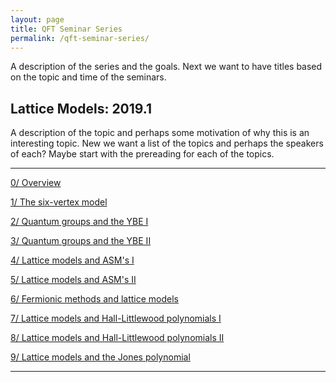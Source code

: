 ```yaml
---
layout: page
title: QFT Seminar Series
permalink: /qft-seminar-series/
---
```


A description of the series and the goals. Next we want to have titles based on the topic and time of the seminars.

## Lattice Models: 2019.1

A description of the topic and perhaps some motivation of why this is an interesting topic. New we want a list of the topics and perhaps the speakers of each? Maybe start with the prereading for each of the topics.

---

[0/ Overview](qft-seminar-series/overview.md)

[1/ The six-vertex model](qft-seminar-series/six-vertex-model.md)

[2/ Quantum groups and the YBE I](qft-seminar-series/quantum-groups-ybe-i.md)

[3/ Quantum groups and the YBE II](qft-seminar-series/quantum-groups-ybe-ii.md)

[4/ Lattice models and ASM's I](qft-seminar-series/lattice-models-asms-i.md)

[5/ Lattice models and ASM's II](qft-seminar-series/lattice-models-asms-ii.md)

[6/ Fermionic methods and lattice models](qft-seminar-series/fermionic-methods-lattice-models.md)

[7/ Lattice models and Hall-Littlewood polynomials I](qft-seminar-series/lattice-models-hall-littlewood-polynomials-i.md)

[8/ Lattice models and Hall-Littlewood polynomials II](qft-seminar-series/lattice-models-hall-littlewood-polynomials-ii.md)

[9/ Lattice models and the Jones polynomial](qft-seminar-series/lattice-models-jones-polynomial.md)

---